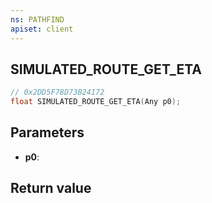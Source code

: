 ```yaml
---
ns: PATHFIND
apiset: client
---
```

## SIMULATED_ROUTE_GET_ETA

```c
// 0x2DD5F78D73B24172
float SIMULATED_ROUTE_GET_ETA(Any p0);
```


## Parameters
* **p0**:

## Return value